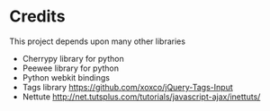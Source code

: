 Credits
===========

This project depends upon many other libraries

* Cherrypy library for python
* Peewee library for python
* Python webkit bindings
* Tags library https://github.com/xoxco/jQuery-Tags-Input
* Nettute http://net.tutsplus.com/tutorials/javascript-ajax/inettuts/